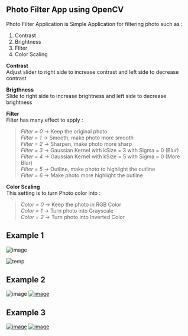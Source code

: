 ## Photo Filter App using OpenCV
Photo Filter Application is Simple Application for filtering photo such as :
1. Contrast
2. Brightness
3. Filter
4. Color Scaling  


**Contrast**  
Adjust slider to right side to increase contrast and left side to decrease contrast  


**Brigthness**\
Slide to right side to increase brightness and left side to decrease brightness  


**Filter**  
Filter has many effect to apply :
> *Filter = 0* -> Keep the original photo\
> *Filter = 1* -> Smooth, make photo more smooth\
> *Filter = 2* -> Sharpen, make photo more sharp\
> *Filter = 3* -> Gaussian Kernel with kSize = 3 with Sigma = 0 (Blur)\
> *Filter = 4* -> Gaussian Kernel with kSize = 5 with Sigma = 0 (More Blur)\
> *Filter = 5* -> Outline, make photo to highlight the outline\
> *Filter = 6* -> Make photo more highlight the outline


**Color Scaling**\
This setting is to turn Photo color into :
> *Color = 0* -> Keep the photo in RGB Color\
*Color = 1* -> Turn photo into Grayscale\
*Color = 2* -> Turn photo into Inverted Color

## Example 1
![image](https://user-images.githubusercontent.com/92198699/150211227-29e9e08b-bbf8-43b8-a474-940ef47f6499.png)

<img src="https://i.ibb.co/3Mv5dft/temp.jpg" alt="temp" border="0">

## Example 2
<img src="https://i.ibb.co/1z1D3kY/image.png" alt="image" border="0">
<a href="https://ibb.co/NW0Rbx7"><img src="https://i.ibb.co/tY0RFB3/image.png" alt="image" border="0"></a>

## Example 3
<a href="https://ibb.co/QQfVXZN"><img src="https://i.ibb.co/dMrv7S2/image.png" alt="image" border="0"></a>
<a href="https://ibb.co/Y2fxJ01"><img src="https://i.ibb.co/p24SNhM/image.png" alt="image" border="0"></a>

